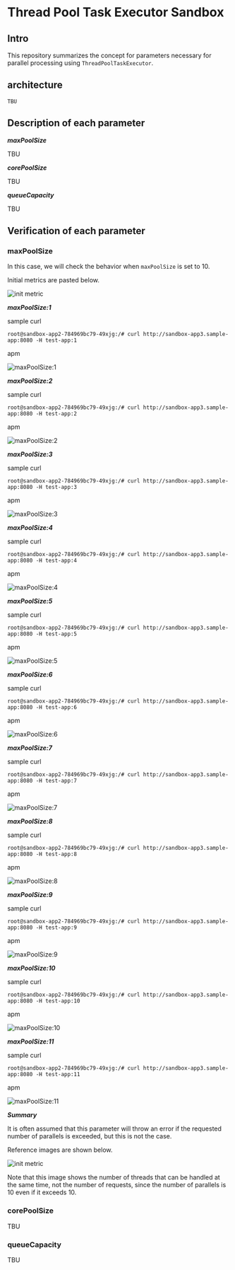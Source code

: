 # Thread Pool Task Executor Sandbox

## Intro

This repository summarizes the concept for parameters necessary for parallel processing using `ThreadPoolTaskExecutor`.

## architecture

```:
TBU
```

## Description of each parameter

***maxPoolSize***

TBU

***corePoolSize***

TBU

***queueCapacity***

TBU

## Verification of each parameter

### maxPoolSize

In this case, we will check the behavior when `maxPoolSize` is set to 10.

Initial metrics are pasted below.

![init metric](image/metric.png)

***maxPoolSize:1***

sample curl

```:bash
root@sandbox-app2-784969bc79-49xjg:/# curl http://sandbox-app3.sample-app:8080 -H test-app:1
```

apm

![maxPoolSize:1](image/sample1.png)

***maxPoolSize:2***

sample curl

```:bash
root@sandbox-app2-784969bc79-49xjg:/# curl http://sandbox-app3.sample-app:8080 -H test-app:2
```

apm

![maxPoolSize:2](image/sample2.png)

***maxPoolSize:3***

sample curl

```:bash
root@sandbox-app2-784969bc79-49xjg:/# curl http://sandbox-app3.sample-app:8080 -H test-app:3
```

apm

![maxPoolSize:3](image/sample3.png)

***maxPoolSize:4***

sample curl

```:bash
root@sandbox-app2-784969bc79-49xjg:/# curl http://sandbox-app3.sample-app:8080 -H test-app:4
```

apm

![maxPoolSize:4](image/sample4.png)

***maxPoolSize:5***

sample curl

```:bash
root@sandbox-app2-784969bc79-49xjg:/# curl http://sandbox-app3.sample-app:8080 -H test-app:5
```

apm

![maxPoolSize:5](image/sample5.png)

***maxPoolSize:6***

sample curl

```:bash
root@sandbox-app2-784969bc79-49xjg:/# curl http://sandbox-app3.sample-app:8080 -H test-app:6
```

apm

![maxPoolSize:6](image/sample6.png)

***maxPoolSize:7***

sample curl

```:bash
root@sandbox-app2-784969bc79-49xjg:/# curl http://sandbox-app3.sample-app:8080 -H test-app:7
```

apm

![maxPoolSize:7](image/sample7.png)

***maxPoolSize:8***

sample curl

```:bash
root@sandbox-app2-784969bc79-49xjg:/# curl http://sandbox-app3.sample-app:8080 -H test-app:8
```

apm

![maxPoolSize:8](image/sample8.png)

***maxPoolSize:9***

sample curl

```:bash
root@sandbox-app2-784969bc79-49xjg:/# curl http://sandbox-app3.sample-app:8080 -H test-app:9
```

apm

![maxPoolSize:9](image/sample9.png)

***maxPoolSize:10***

sample curl

```:bash
root@sandbox-app2-784969bc79-49xjg:/# curl http://sandbox-app3.sample-app:8080 -H test-app:10
```

apm

![maxPoolSize:10](image/sample10.png)

***maxPoolSize:11***

sample curl

```:bash
root@sandbox-app2-784969bc79-49xjg:/# curl http://sandbox-app3.sample-app:8080 -H test-app:11
```

apm

![maxPoolSize:11](image/sample11.png)

***Summary***

It is often assumed that this parameter will throw an error if the requested number of parallels is exceeded, but this is not the case.

Reference images are shown below.

![init metric](image/metric1.png)

Note that this image shows the number of threads that can be handled at the same time, not the number of requests, since the number of parallels is 10 even if it exceeds 10.

### corePoolSize

TBU

### queueCapacity

TBU
